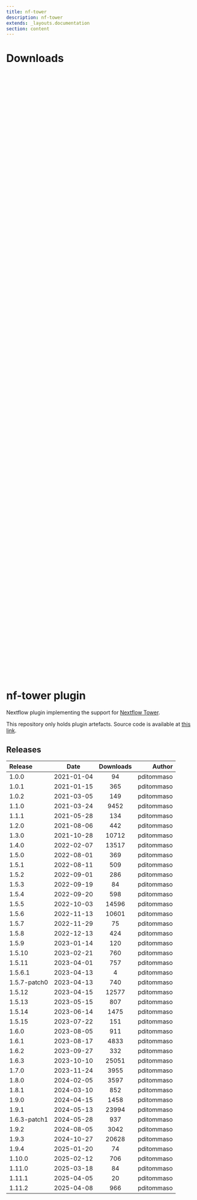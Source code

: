 ```yaml
---
title: nf-tower
description: nf-tower
extends: _layouts.documentation
section: content
---
```


# Downloads

<div style="position: relative; height:40vh; width:80vw">
    <canvas id="releases"></canvas>
</div>
<script type="module" src="nf-plugin-stats/docs/nf-tower/nf-tower.js"></script>

# nf-tower plugin

Nextflow plugin implementing the support for [Nextflow Tower](https://tower.nf/). 

This repository only holds plugin artefacts. Source code is available at [this link](https://github.com/nextflow-io/nextflow/tree/master/plugins/nf-tower). 


## Releases

| Release                               |                       Date                       |                   Downloads                    |                           Author |
| :------------ |:------------------------------------------------:|:----------------------------------------------:|---------------------------------:|
 |  1.0.0                                               | 2021-01-04                                          | 94                                                 | pditommaso                                         |
 |  1.0.1                                               | 2021-01-15                                          | 365                                                | pditommaso                                         |
 |  1.0.2                                               | 2021-03-05                                          | 149                                                | pditommaso                                         |
 |  1.1.0                                               | 2021-03-24                                          | 9452                                               | pditommaso                                         |
 |  1.1.1                                               | 2021-05-28                                          | 134                                                | pditommaso                                         |
 |  1.2.0                                               | 2021-08-06                                          | 442                                                | pditommaso                                         |
 |  1.3.0                                               | 2021-10-28                                          | 10712                                              | pditommaso                                         |
 |  1.4.0                                               | 2022-02-07                                          | 13517                                              | pditommaso                                         |
 |  1.5.0                                               | 2022-08-01                                          | 369                                                | pditommaso                                         |
 |  1.5.1                                               | 2022-08-11                                          | 509                                                | pditommaso                                         |
 |  1.5.2                                               | 2022-09-01                                          | 286                                                | pditommaso                                         |
 |  1.5.3                                               | 2022-09-19                                          | 84                                                 | pditommaso                                         |
 |  1.5.4                                               | 2022-09-20                                          | 598                                                | pditommaso                                         |
 |  1.5.5                                               | 2022-10-03                                          | 14596                                              | pditommaso                                         |
 |  1.5.6                                               | 2022-11-13                                          | 10601                                              | pditommaso                                         |
 |  1.5.7                                               | 2022-11-29                                          | 75                                                 | pditommaso                                         |
 |  1.5.8                                               | 2022-12-13                                          | 424                                                | pditommaso                                         |
 |  1.5.9                                               | 2023-01-14                                          | 120                                                | pditommaso                                         |
 |  1.5.10                                              | 2023-02-21                                          | 760                                                | pditommaso                                         |
 |  1.5.11                                              | 2023-04-01                                          | 757                                                | pditommaso                                         |
 |  1.5.6.1                                             | 2023-04-13                                          | 4                                                  | pditommaso                                         |
 |  1.5.7-patch0                                        | 2023-04-13                                          | 740                                                | pditommaso                                         |
 |  1.5.12                                              | 2023-04-15                                          | 12577                                              | pditommaso                                         |
 |  1.5.13                                              | 2023-05-15                                          | 807                                                | pditommaso                                         |
 |  1.5.14                                              | 2023-06-14                                          | 1475                                               | pditommaso                                         |
 |  1.5.15                                              | 2023-07-22                                          | 151                                                | pditommaso                                         |
 |  1.6.0                                               | 2023-08-05                                          | 911                                                | pditommaso                                         |
 |  1.6.1                                               | 2023-08-17                                          | 4833                                               | pditommaso                                         |
 |  1.6.2                                               | 2023-09-27                                          | 332                                                | pditommaso                                         |
 |  1.6.3                                               | 2023-10-10                                          | 25051                                              | pditommaso                                         |
 |  1.7.0                                               | 2023-11-24                                          | 3955                                               | pditommaso                                         |
 |  1.8.0                                               | 2024-02-05                                          | 3597                                               | pditommaso                                         |
 |  1.8.1                                               | 2024-03-10                                          | 852                                                | pditommaso                                         |
 |  1.9.0                                               | 2024-04-15                                          | 1458                                               | pditommaso                                         |
 |  1.9.1                                               | 2024-05-13                                          | 23994                                              | pditommaso                                         |
 |  1.6.3-patch1                                        | 2024-05-28                                          | 937                                                | pditommaso                                         |
 |  1.9.2                                               | 2024-08-05                                          | 3042                                               | pditommaso                                         |
 |  1.9.3                                               | 2024-10-27                                          | 20628                                              | pditommaso                                         |
 |  1.9.4                                               | 2025-01-20                                          | 74                                                 | pditommaso                                         |
 |  1.10.0                                              | 2025-02-12                                          | 706                                                | pditommaso                                         |
 |  1.11.0                                              | 2025-03-18                                          | 84                                                 | pditommaso                                         |
 |  1.11.1                                              | 2025-04-05                                          | 20                                                 | pditommaso                                         |
 |  1.11.2                                              | 2025-04-08                                          | 966                                                | pditommaso                                         |
